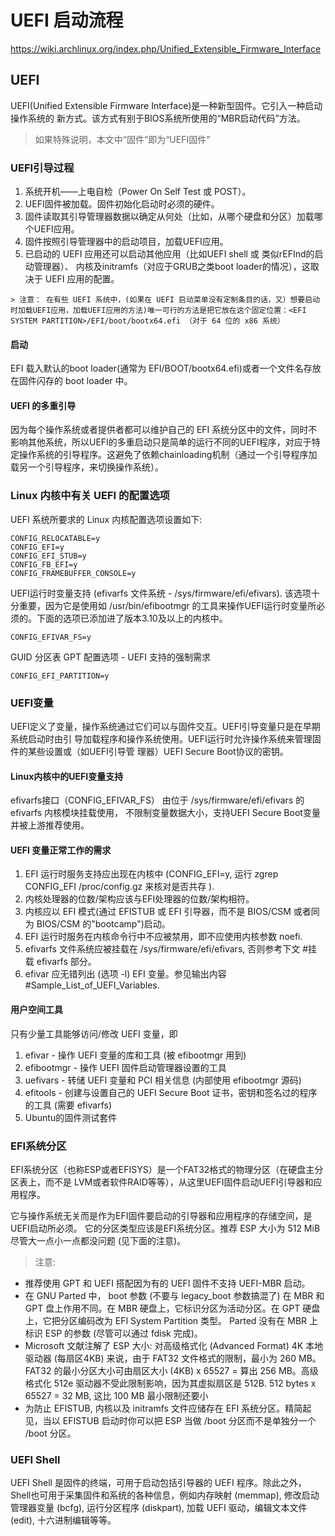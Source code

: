 # UEFI 启动流程

https://wiki.archlinux.org/index.php/Unified_Extensible_Firmware_Interface

## UEFI
UEFI(Unified Extensible Firmware Interface)是一种新型固件。它引入一种启动操作系统的
新方式。该方式有别于BIOS系统所使用的“MBR启动代码”方法。
>如果特殊说明，本文中“固件”即为“UEFI固件”

### UEFI引导过程
  1. 系统开机——上电自检（Power On Self Test 或 POST）。
  2. UEFI固件被加载。固件初始化启动时必须的硬件。
  3. 固件读取其引导管理器数据以确定从何处（比如，从哪个硬盘和分区）加载哪个UEFI应用。
  4. 固件按照引导管理器中的启动项目，加载UEFI应用。
  5. 已启动的 UEFI 应用还可以启动其他应用（比如UEFI shell 或 类似rEFInd的启动管理器）、
内核及initramfs（对应于GRUB之类boot loader的情况），这取决于 UEFI 应用的配置。

    > 注意： 在有些 UEFI 系统中，(如果在 UEFI 启动菜单没有定制条目的话，又）想要启动时加载UEFI应用，加载UEFI应用的方法)唯一可行的方法是把它放在这个固定位置：<EFI SYSTEM PARTITION>/EFI/boot/bootx64.efi （对于 64 位的 x86 系统）

#### 启动

EFI 载入默认的boot loader(通常为 EFI/BOOT/bootx64.efi)或者一个文件名存放在固件闪存的 boot loader 中。


#### UEFI 的多重引导

因为每个操作系统或者提供者都可以维护自己的 EFI 系统分区中的文件，同时不影响其他系统，所以UEFI的多重启动只是简单的运行不同的UEFI程序，对应于特定操作系统的引导程序。这避免了依赖chainloading机制（通过一个引导程序加载另一个引导程序，来切换操作系统）。 

### Linux 内核中有关 UEFI 的配置选项
UEFI 系统所要求的 Linux 内核配置选项设置如下:

```
CONFIG_RELOCATABLE=y
CONFIG_EFI=y
CONFIG_EFI_STUB=y
CONFIG_FB_EFI=y
CONFIG_FRAMEBUFFER_CONSOLE=y
```
UEFI运行时变量支持 (efivarfs 文件系统 - /sys/firmware/efi/efivars). 该选项十分重要，因为它是使用如 /usr/bin/efibootmgr 的工具来操作UEFI运行时变量所必须的。下面的选项已添加进了版本3.10及以上的内核中。

```
CONFIG_EFIVAR_FS=y
```

GUID 分区表 GPT 配置选项 - UEFI 支持的强制需求

```
CONFIG_EFI_PARTITION=y
```

### UEFI变量
UEFI定义了变量，操作系统通过它们可以与固件交互。UEFI引导变量只是在早期系统启动时由引
导加载程序和操作系统使用。UEFI运行时允许操作系统来管理固件的某些设置或（如UEFI引导管
理器）UEFI Secure Boot协议的密钥。

#### Linux内核中的UEFI变量支持
efivarfs接口（CONFIG_EFIVAR_FS） 由位于 /sys/firmware/efi/efivars 的 efivarfs 内核模块挂载使用，
不限制变量数据大小，支持UEFI Secure Boot变量并被上游推荐使用。

#### UEFI 变量正常工作的需求

1. EFI 运行时服务支持应出现在内核中 (CONFIG_EFI=y, 运行 zgrep CONFIG_EFI /proc/config.gz 来核对是否共存 ).
2. 内核处理器的位数/架构应该与EFI处理器的位数/架构相符。
3. 内核应以 EFI 模式(通过 EFISTUB 或 EFI 引导器，而不是 BIOS/CSM 或者同为 BIOS/CSM 的"bootcamp")启动。
4. EFI 运行时服务在内核命令行中不应被禁用，即不应使用内核参数 noefi.
5. efivarfs 文件系统应被挂载在 /sys/firmware/efi/efivars, 否则参考下文 #挂载 efivarfs 部分。
6. efivar 应无错列出 (选项 -l) EFI 变量。参见输出内容 #Sample_List_of_UEFI_Variables.

#### 用户空间工具

只有少量工具能够访问/修改 UEFI 变量，即

   1. efivar - 操作 UEFI 变量的库和工具 (被 efibootmgr 用到)
   2. efibootmgr - 操作 UEFI 固件启动管理器设置的工具
   3. uefivars - 转储 UEFI 变量和 PCI 相关信息 (内部使用 efibootmgr 源码) 
   4. efitools - 创建与设置自己的 UEFI Secure Boot 证书，密钥和签名过的程序的工具 (需要 efivarfs)
   5. Ubuntu的固件测试套件

### EFI系统分区
EFI系统分区（也称ESP或者EFISYS）是一个FAT32格式的物理分区（在硬盘主分区表上，而不是
LVM或者软件RAID等等），从这里UEFI固件启动UEFI引导器和应用程序。

它与操作系统无关而是作为EFI固件要启动的引导器和应用程序的存储空间，是UEFI启动所必须。
它的分区类型应该是EFI系统分区。推荐 ESP 大小为 512 MiB 尽管大一点小一点都没问题 (见下面的注意)。

>注意:
 - 推荐使用 GPT 和 UEFI 搭配因为有的 UEFI 固件不支持 UEFI-MBR 启动。
 - 在 GNU Parted 中， boot 参数 (不要与 legacy_boot 参数搞混了) 在 MBR 和 GPT 盘上作用不同。在 MBR 硬盘上，它标识分区为活动分区。在 GPT 硬盘上，它把分区编码改为 EFI System Partition 类型。 Parted 没有在 MBR 上标识 ESP 的参数 (尽管可以通过 fdisk 完成)。
 - Microsoft 文献注解了 ESP 大小: 对高级格式化 (Advanced Format) 4K 本地驱动器 (每扇区4KB) 来说，由于 FAT32 文件格式的限制，最小为 260 MB。 FAT32 的最小分区大小可由扇区大小 (4KB) x 65527 = 算出 256 MB。高级格式化 512e 驱动器不受此限制影响，因为其虚拟扇区是 512B. 512 bytes x 65527 = 32 MB, 这比 100 MB 最小限制还要小
 - 为防止 EFISTUB, 内核以及 initramfs 文件应储存在 EFI 系统分区。精简起见，当以 EFISTUB 启动时你可以把 ESP 当做 /boot 分区而不是单独分一个 /boot 分区。 

### UEFI Shell

UEFI Shell 是固件的终端，可用于启动包括引导器的 UEFI 程序。除此之外， Shell也可用于采集固件和系统的各种信息，例如内存映射 (memmap), 修改启动管理器变量 (bcfg), 运行分区程序 (diskpart), 加载 UEFI 驱动，编辑文本文件 (edit), 十六进制编辑等等。 

